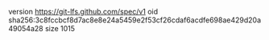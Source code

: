 version https://git-lfs.github.com/spec/v1
oid sha256:3c8fccbcf8d7ac8e8e24a5459e2f53cf26cdaf6acdfe698ae429d20a49054a28
size 1015
